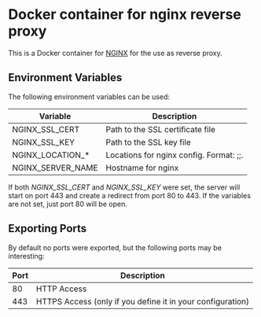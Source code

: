 # Docker container for nginx reverse proxy

This is a Docker container for [NGINX](https://nginx.org/en "NGINX Website") for the use as reverse proxy.

## Environment Variables
The following environment variables can be used:

| Variable     | Description |
|--------------|-------------|
| NGINX\_SSL\_CERT  | Path to the SSL certificate file |
| NGINX\_SSL\_KEY  | Path to the SSL key file |
| NGINX\_LOCATION\_\*  | Locations for nginx config. Format: <name>;<location>;<url>. |
| NGINX\_SERVER\_NAME  | Hostname for nginx |

If both *NGINX_SSL_CERT* and *NGINX_SSL_KEY* were set, the server will start on port 443 and create a redirect 
from port 80 to 443. If the variables are not set, just port 80 will be open.


## Exporting Ports
By default no ports were exported, but the following ports may be interesting:

| Port | Description                                                 |
|------|------------------------------------------------------------ |
| 80   | HTTP Access                                                 |
| 443  | HTTPS Access (only if you define it in your configuration)  |
